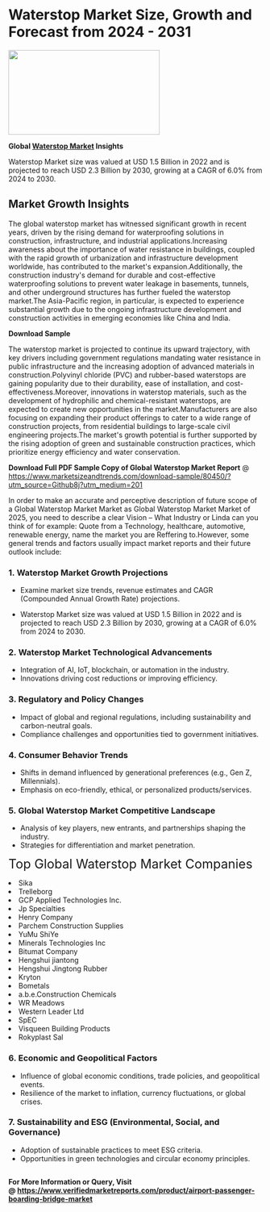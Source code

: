 <H1>Waterstop Market Size, Growth and Forecast from 2024 - 2031</H1><img class="aligncenter size-medium wp-image-584254" src="https://thirdeyenews.in/wp-content/uploads/2024/09/Global-Market-Research-300x168.jpeg" alt="" width="300" height="168" /><p><strong>Global&nbsp;<a href="https://www.marketsizeandtrends.com/download-sample/80450/?utm_source=Github8j?utm_medium=201">Waterstop Market</a> Insights</strong></p><p>Waterstop Market size was valued at USD 1.5 Billion in 2022 and is projected to reach USD 2.3 Billion by 2030, growing at a CAGR of 6.0% from 2024 to 2030.</p><p><h2>Market Growth Insights</h2> <p>The global waterstop market has witnessed significant growth in recent years, driven by the rising demand for waterproofing solutions in construction, infrastructure, and industrial applications.Increasing awareness about the importance of water resistance in buildings, coupled with the rapid growth of urbanization and infrastructure development worldwide, has contributed to the market's expansion.Additionally, the construction industry's demand for durable and cost-effective waterproofing solutions to prevent water leakage in basements, tunnels, and other underground structures has further fueled the waterstop market.The Asia-Pacific region, in particular, is expected to experience substantial growth due to the ongoing infrastructure development and construction activities in emerging economies like China and India.</p> <p><strong>Download Sample</strong></p> <p>The waterstop market is projected to continue its upward trajectory, with key drivers including government regulations mandating water resistance in public infrastructure and the increasing adoption of advanced materials in construction.Polyvinyl chloride (PVC) and rubber-based waterstops are gaining popularity due to their durability, ease of installation, and cost-effectiveness.Moreover, innovations in waterstop materials, such as the development of hydrophilic and chemical-resistant waterstops, are expected to create new opportunities in the market.Manufacturers are also focusing on expanding their product offerings to cater to a wide range of construction projects, from residential buildings to large-scale civil engineering projects.The market's growth potential is further supported by the rising adoption of green and sustainable construction practices, which prioritize energy efficiency and water conservation.</p> <p><span class=""><strong>Download Full PDF Sample Copy of Global Waterstop Market Report</strong> @ <a href="https://www.marketsizeandtrends.com/download-sample/80450/?utm_source=Github8j?utm_medium=201" target="_blank">https://www.marketsizeandtrends.com/download-sample/80450/?utm_source=Github8j?utm_medium=201</a></span></p><p>In order to make an accurate and perceptive description of future scope of a Global&nbsp;Waterstop Market Market as Global&nbsp;Waterstop Market Market of 2025, you need to describe a clear Vision &ndash; What Industry or Linda can you think of for example: Quote from a Technology, healthcare, automotive, renewable energy, name the market you are Reffering to.However, some general trends and factors usually impact market reports and their future outlook include:</p><h3>1.&nbsp;<strong>Waterstop Market Growth Projections</strong></h3><ul><li>Examine market size trends, revenue estimates and CAGR (Compounded Annual Growth Rate) projections.</li><li><p>Waterstop Market size was valued at USD 1.5 Billion in 2022 and is projected to reach USD 2.3 Billion by 2030, growing at a CAGR of 6.0% from 2024 to 2030.</p></li></ul><h3>2.&nbsp;<strong>Waterstop Market Technological Advancements</strong></h3><ul><li>Integration of AI, IoT, blockchain, or automation in the industry.</li><li>Innovations driving cost reductions or improving efficiency.</li></ul><h3>3.&nbsp;<strong>Regulatory and Policy Changes</strong></h3><ul><li>Impact of global and regional regulations, including sustainability and carbon-neutral goals.</li><li>Compliance challenges and opportunities tied to government initiatives.</li></ul><h3>4.&nbsp;<strong>Consumer Behavior Trends</strong></h3><ul><li>Shifts in demand influenced by generational preferences (e.g., Gen Z, Millennials).</li><li>Emphasis on eco-friendly, ethical, or personalized products/services.</li></ul><h3>5.&nbsp;<strong>Global Waterstop Market Competitive Landscape</strong></h3><ul><li>Analysis of key players, new entrants, and partnerships shaping the industry.</li><li>Strategies for differentiation and market penetration.</li></ul><p data-pm-slice="1 1 []"><span style="color: inherit; font-family: inherit; font-size: 25px;">Top Global Waterstop Market Companies</span></p><div class="" data-test-id=""><p><li>Sika</li><li> Trelleborg</li><li> GCP Applied Technologies Inc.</li><li> Jp Specialties</li><li> Henry Company</li><li> Parchem Construction Supplies</li><li> YuMu ShiYe</li><li> Minerals Technologies Inc</li><li> Bitumat Company</li><li> Hengshui jiantong</li><li> Hengshui Jingtong Rubber</li><li> Kryton</li><li> Bometals</li><li> a.b.e.Construction Chemicals</li><li> WR Meadows</li><li> Western Leader Ltd</li><li> SpEC</li><li> Visqueen Building Products</li><li> Rokyplast Sal</li></p></div><h3>6.&nbsp;<strong>Economic and Geopolitical Factors</strong></h3><ul><li>Influence of global economic conditions, trade policies, and geopolitical events.</li><li>Resilience of the market to inflation, currency fluctuations, or global crises.</li></ul><h3>7.&nbsp;<strong>Sustainability and ESG (Environmental, Social, and Governance)</strong></h3><ul><li>Adoption of sustainable practices to meet ESG criteria.</li><li>Opportunities in green technologies and circular economy principles.</li></ul><h2><strong style="font-size: 14px;">For More Information or Query, Visit @&nbsp;</strong><a style="background-color: #ffffff; font-size: 14px;" href="https://www.marketsizeandtrends.com/report/waterstop-market/" target="_blank">https://www.verifiedmarketreports.com/product/airport-passenger-boarding-bridge-market</a></h2>